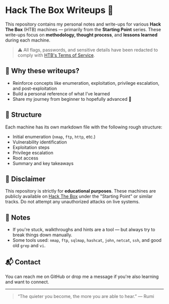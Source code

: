 # Hack The Box Writeups 🚩

This repository contains my personal notes and write-ups for various **Hack The Box** (HTB) machines — primarily from the **Starting Point** series. These write-ups focus on **methodology, thought process**, and **lessons learned** during each machine.

> ⚠️ All flags, passwords, and sensitive details have been redacted to comply with [HTB's Terms of Service](https://www.hackthebox.com/legal/terms).

## 🧠 Why these writeups?

- Reinforce concepts like enumeration, exploitation, privilege escalation, and post-exploitation
- Build a personal reference of what I’ve learned
- Share my journey from beginner to hopefully advanced 👾

## 📁 Structure

Each machine has its own markdown file with the following rough structure:

- Initial enumeration (`nmap`, `ftp`, `http`, etc.)
- Vulnerability identification
- Exploitation steps
- Privilege escalation
- Root access
- Summary and key takeaways

## 🔐 Disclaimer

This repository is strictly for **educational purposes**. These machines are publicly available on [Hack The Box](https://www.hackthebox.com) under the "Starting Point" or similar tracks. Do not attempt any unauthorized attacks on live systems.

## 📌 Notes

- If you're stuck, walkthroughs and hints are a tool — but always try to break things down manually.
- Some tools used: `nmap`, `ftp`, `sqlmap`, `hashcat`, `john`, `netcat`, `ssh`, and good old `grep` and `vi`.

## 📬 Contact

You can reach me on GitHub or drop me a message if you're also learning and want to connect.

---

> “The quieter you become, the more you are able to hear.” — Rumi
